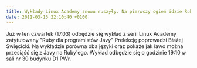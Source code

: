 ```yaml
---
title: Wykłady Linux Academy znowu ruszyły. Na pierwszy ogień idzie Ruby.
date: 2011-03-15 22:10:40 +0100
---
```

Już w ten czwartek (17.03) odbędzie się wykład z serii Linux Academy zatytułowany "Ruby dla programistów Javy" Prelekcję poprowadzi Błażej Święcicki. Na wykładzie porówna oba języki oraz pokaże jak ławo można przesiąść się z Javy na Ruby'ego. Wykład odbędzie się o godzinie 19:10 w sali nr 30 budynku D1 PWr.
